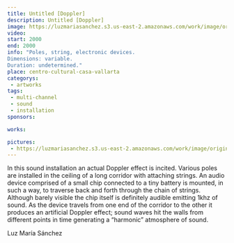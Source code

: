 ```yaml
---
title: Untitled [Doppler]
description: Untitled [Doppler]
image: https://luzmariasanchez.s3.us-east-2.amazonaws.com/work/image/original/doppler_vi01.jpg
video: 
start: 2000
end: 2000
info: "Poles, string, electronic devices.
Dimensions: variable.
Duration: undetermined."
place: centro-cultural-casa-vallarta
categorys:
 - artworks
tags:
 - multi-channel
 - sound
 - installation
sponsors:

works:

pictures:
 - https://luzmariasanchez.s3.us-east-2.amazonaws.com/work/image/original/doppler_vi01.jpg
---
```


In this sound installation an actual Doppler effect is incited. Various poles are installed in the ceiling of a long corridor with attaching strings. An audio device comprised of a small chip connected to a tiny battery is mounted, in such a way, to traverse back and forth through the chain of strings. Although barely visible the chip itself is definitely audible emitting 1khz of sound. As the device travels from one end of the corridor to the other it produces an artificial Doppler effect; sound waves hit the walls from different points in time generating a “harmonic” atmosphere of sound.

 

Luz María Sánchez